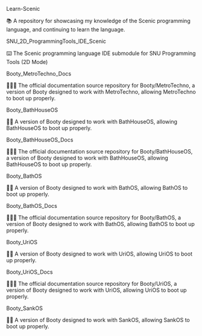 
Learn-Scenic

📚️ A repository for showcasing my knowledge of the Scenic programming language, and continuing to learn the language. 

SNU_2D_ProgrammingTools_IDE_Scenic

⌨️ The Scenic programming language IDE submodule for SNU Programming Tools (2D Mode)

Booty_MetroTechno_Docs

🥾️🚦️📖️ The official documentation source repository for Booty/MetroTechno, a version of Booty designed to work with MetroTechno, allowing MetroTechno to boot up properly.

Booty_BathHouseOS

🥾️🛀️ A version of Booty designed to work with BathHouseOS, allowing BathHouseOS to boot up properly.

Booty_BathHouseOS_Docs

🥾️🛀️📖️ The official documentation source repository for Booty/BathHouseOS, a version of Booty designed to work with BathHouseOS, allowing BathHouseOS to boot up properly.

Booty_BathOS

🥾️🛀️ A version of Booty designed to work with BathOS, allowing BathOS to boot up properly.

Booty_BathOS_Docs

🥾️🛀️📖️ The official documentation source repository for Booty/BathOS, a version of Booty designed to work with BathOS, allowing BathOS to boot up properly.

Booty_UriOS

🥾️🚽️ A version of Booty designed to work with UriOS, allowing UriOS to boot up properly.

Booty_UriOS_Docs

🥾️🚽️📖️ The official documentation source repository for Booty/UriOS, a version of Booty designed to work with UriOS, allowing UriOS to boot up properly.

Booty_SankOS

🥾️🧼️ A version of Booty designed to work with SankOS, allowing SankOS to boot up properly.

